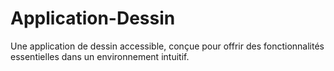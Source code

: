 # Application-Dessin
Une application de dessin accessible, conçue pour offrir des fonctionnalités essentielles dans un environnement intuitif.
